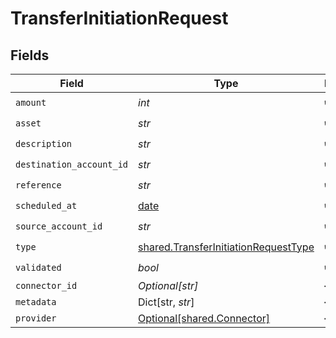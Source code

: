 # TransferInitiationRequest


## Fields

| Field                                                                                        | Type                                                                                         | Required                                                                                     | Description                                                                                  | Example                                                                                      |
| -------------------------------------------------------------------------------------------- | -------------------------------------------------------------------------------------------- | -------------------------------------------------------------------------------------------- | -------------------------------------------------------------------------------------------- | -------------------------------------------------------------------------------------------- |
| `amount`                                                                                     | *int*                                                                                        | :heavy_check_mark:                                                                           | N/A                                                                                          |                                                                                              |
| `asset`                                                                                      | *str*                                                                                        | :heavy_check_mark:                                                                           | N/A                                                                                          | USD                                                                                          |
| `description`                                                                                | *str*                                                                                        | :heavy_check_mark:                                                                           | N/A                                                                                          |                                                                                              |
| `destination_account_id`                                                                     | *str*                                                                                        | :heavy_check_mark:                                                                           | N/A                                                                                          |                                                                                              |
| `reference`                                                                                  | *str*                                                                                        | :heavy_check_mark:                                                                           | N/A                                                                                          | XXX                                                                                          |
| `scheduled_at`                                                                               | [date](https://docs.python.org/3/library/datetime.html#date-objects)                         | :heavy_check_mark:                                                                           | N/A                                                                                          |                                                                                              |
| `source_account_id`                                                                          | *str*                                                                                        | :heavy_check_mark:                                                                           | N/A                                                                                          |                                                                                              |
| `type`                                                                                       | [shared.TransferInitiationRequestType](../../models/shared/transferinitiationrequesttype.md) | :heavy_check_mark:                                                                           | N/A                                                                                          |                                                                                              |
| `validated`                                                                                  | *bool*                                                                                       | :heavy_check_mark:                                                                           | N/A                                                                                          |                                                                                              |
| `connector_id`                                                                               | *Optional[str]*                                                                              | :heavy_minus_sign:                                                                           | N/A                                                                                          |                                                                                              |
| `metadata`                                                                                   | Dict[str, *str*]                                                                             | :heavy_minus_sign:                                                                           | N/A                                                                                          |                                                                                              |
| `provider`                                                                                   | [Optional[shared.Connector]](../../models/shared/connector.md)                               | :heavy_minus_sign:                                                                           | N/A                                                                                          |                                                                                              |